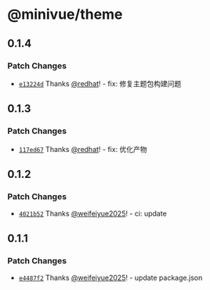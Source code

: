 # @minivue/theme

## 0.1.4

### Patch Changes

- [`e13224d`](https://github.com/minivue/minivue/commit/e13224dff865acda82862469089942a9617087e5) Thanks [@redhat](https://github.com/redhat)! - fix: 修复主题包构建问题

## 0.1.3

### Patch Changes

- [`117ed67`](https://github.com/minivue/minivue/commit/117ed67de56c3cf0c986674d9b8b8b7e6c485b71) Thanks [@redhat](https://github.com/redhat)! - fix: 优化产物

## 0.1.2

### Patch Changes

- [`4021b52`](https://github.com/minivue/minivue/commit/4021b527c0025d75dfb27f2081996088603cd045) Thanks [@weifeiyue2025](https://github.com/weifeiyue2025)! - ci: update

## 0.1.1

### Patch Changes

- [`e4487f2`](https://github.com/minivue/minivue/commit/e4487f2685019ede533f1e4838a85c800ef9d324) Thanks [@weifeiyue2025](https://github.com/weifeiyue2025)! - update package.json
